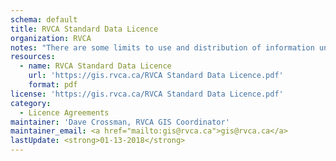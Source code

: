 ```yaml
---
schema: default
title: RVCA Standard Data Licence
organization: RVCA
notes: "There are some limits to use and distribution of information under this licence. Static maps or charts created using this information should acknowledge RVCA by including an attribution statement. Please read the full licence for more details.<br><br><strong>Required:</strong> <i>Attribution</i><br><strong>Permitted:</strong> <i>Private Use, Generate static maps and charts</i><br><strong>Forbidden:</strong> **<i>Distribute, Modification, Sublicence, Sell, Derivatives, Hold Liable<br><br>**Although data distribution is forbidden, distribution of static maps and charts is permitted.</i>"
resources:
  - name: RVCA Standard Data Licence
    url: 'https://gis.rvca.ca/RVCA Standard Data Licence.pdf'
    format: pdf
license: 'https://gis.rvca.ca/RVCA Standard Data Licence.pdf'
category:
  - Licence Agreements
maintainer: 'Dave Crossman, RVCA GIS Coordinator'
maintainer_email: <a href="mailto:gis@rvca.ca">gis@rvca.ca</a>
lastUpdate: <strong>01-13-2018</strong>
---
```

